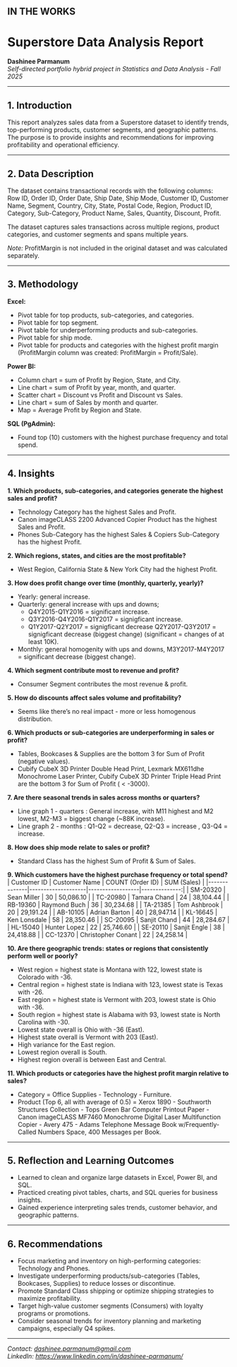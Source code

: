 ## IN THE WORKS

# Superstore Data Analysis Report

**Dashinee Parmanum**  
*Self-directed portfolio hybrid project in Statistics and Data Analysis - Fall 2025*

---
## 1. Introduction
This report analyzes sales data from a Superstore dataset to identify trends, top-performing products, customer segments, and geographic patterns.  
The purpose is to provide insights and recommendations for improving profitability and operational efficiency.

---
## 2. Data Description
The dataset contains transactional records with the following columns:  
Row ID, Order ID, Order Date, Ship Date, Ship Mode, Customer ID, Customer Name, Segment, Country, City, State, Postal Code, Region, Product ID, Category, Sub-Category, Product Name, Sales, Quantity, Discount, Profit.   

The dataset captures sales transactions across multiple regions, product categories, and customer segments and spans multiple years.  
  
*Note:* ProfitMargin is not included in the original dataset and was calculated separately. 

---
## 3. Methodology
**Excel:**
- Pivot table for top products, sub-categories, and categories.
- Pivot table for top segment.
- Pivot table for underperforming products and sub-categories.
- Pivot table for ship mode.
- Pivot table for products and categories with the highest profit margin (ProfitMargin column was created: ProfitMargin = Profit/Sale).
  
**Power BI:**
- Column chart = sum of Profit by Region, State, and City.
- Line chart =  sum of Profit by year, month, and quarter.
- Scatter chart = Discount vs Profit and Discount vs Sales.
- Line chart = sum of Sales by month and quarter.
- Map = Average Profit by Region and State.
    
**SQL (PgAdmin):**
- Found top (10) customers with the highest purchase frequency and total spend.

---
## 4. Insights
**1. Which products, sub-categories, and categories generate the highest sales and profit?**
- Technology Category has the highest Sales and Profit.  
- Canon imageCLASS 2200 Advanced Copier Product has the highest Sales and Profit.  
- Phones Sub-Category has the highest Sales & Copiers Sub-Category has the highest Profit.  

**2. Which regions, states, and cities are the most profitable?**
- West Region, California State & New York City had the highest Profit.  

**3. How does profit change over time (monthly, quarterly, yearly)?**
- Yearly: general increase.  
- Quarterly: general increase with ups and downs;  
    - Q4Y2015-Q1Y2016 = significant increase.
    - Q3Y2016-Q4Y2016-Q1Y2017 = signigficant increase.
    - Q1Y2017-Q2Y2017 = signigficant decrease Q2Y2017-Q3Y2017 =  signigficant decrease (biggest change) (significant = changes of at least 10K). 
- Monthly: general homogenity with ups and downs, M3Y2017-M4Y2017 = significant decrease (biggest change).  
  
**4. Which segment contribute most to revenue and profit?**
- Consumer Segment contributes the most revenue & profit.  

**5. How do discounts affect sales volume and profitability?**
- Seems like there’s no real impact - more or less homogenous distribution.  

**6. Which products or sub-categories are underperforming in sales or profit?**
- Tables, Bookcases & Supplies are the bottom 3 for Sum of Profit (negative values).  
- Cubify CubeX 3D Printer Double Head Print, Lexmark MX611dhe Monochrome Laser Printer, Cubify CubeX 3D Printer Triple Head Print are the bottom 3 for Sum of Profit ( < -3000). 

**7. Are there seasonal trends in sales across months or quarters?**
- Line graph 1 - quarters : General increase, with M11 highest and M2 lowest, M2-M3 = biggest change (~88K increase).  
- Line graph 2 - months : Q1-Q2 = decrease, Q2-Q3 = increase , Q3-Q4 = increase.  
  
**8. How does ship mode relate to sales or profit?**
- Standard Class has the highest Sum of Profit & Sum of Sales.  
  
**9. Which customers have the highest purchase frequency or total spend?**
| Customer ID | Customer Name       | COUNT (Order ID) | SUM (Sales)  |
|--------------|--------------------|------------------|--------------:|
| SM-20320     | Sean Miller        | 30               | 50,086.10     |
| TC-20980     | Tamara Chand       | 24               | 38,104.44     |
| RB-19360     | Raymond Buch       | 36               | 30,234.68     |
| TA-21385     | Tom Ashbrook       | 20               | 29,191.24     |
| AB-10105     | Adrian Barton      | 40               | 28,947.14     |
| KL-16645     | Ken Lonsdale       | 58               | 28,350.46     |
| SC-20095     | Sanjit Chand       | 44               | 28,284.67     |
| HL-15040     | Hunter Lopez       | 22               | 25,746.60     |
| SE-20110     | Sanjit Engle       | 38               | 24,418.88     |
| CC-12370     | Christopher Conant | 22               | 24,258.14     |
 
**10. Are there geographic trends: states or regions that consistently perform well or poorly?**
- West region = highest state is Montana with 122, lowest state is Colorado with -36.
- Central region = highest state is Indiana with 123, lowest state is Texas with -26.
- East region = highest state is Vermont with 203, lowest state is Ohio with -36.
- South region = highest state is Alabama with 93, lowest state is North Carolina with -30.
- Lowest state overall is Ohio with -36 (East).
- Highest state overall is Vermont with 203 (East).
- High variance for the East region.
- Lowest region overall is South.
- Highest region overall is between East and Central.

  
**11. Which products or categories have the highest profit margin relative to sales?**
- Category = Office Supplies - Technology - Furniture.  
- Product (Top 6, all with average of 0.5) = Xerox 1890 - Southworth Structures Collection - Tops Green Bar Computer Printout Paper - Canon imageCLASS MF7460 Monochrome Digital Laser Multifunction Copier - Avery 475 - Adams Telephone Message Book w/Frequently-Called Numbers Space, 400 Messages per Book.  

---
## 5. Reflection and Learning Outcomes
- Learned to clean and organize large datasets in Excel, Power BI, and SQL.
- Practiced creating pivot tables, charts, and SQL queries for business insights.
- Gained experience interpreting sales trends, customer behavior, and geographic patterns.

---
## 6. Recommendations
- Focus marketing and inventory on high-performing categories: Technology and Phones.
- Investigate underperforming products/sub-categories (Tables, Bookcases, Supplies) to reduce losses or discontinue.
- Promote Standard Class shipping or optimize shipping strategies to maximize profitability.
- Target high-value customer segments (Consumers) with loyalty programs or promotions.
- Consider seasonal trends for inventory planning and marketing campaigns, especially Q4 spikes.

---
*Contact: dashinee.parmanum@gmail.com*  
*LinkedIn: https://www.linkedin.com/in/dashinee-parmanum/*  
